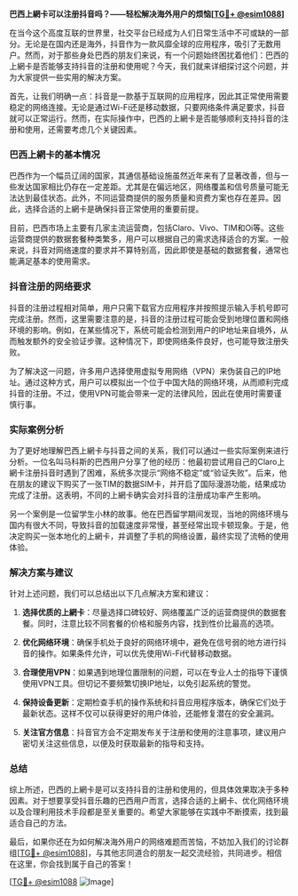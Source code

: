 **巴西上網卡可以注册抖音吗？——轻松解决海外用户的烦恼[[TG💪+ @esim1088](https://t.me/s/esim1088)]**

在当今这个高度互联的世界里，社交平台已经成为人们日常生活中不可或缺的一部分。无论是在国内还是海外，抖音作为一款风靡全球的应用程序，吸引了无数用户。然而，对于那些身处巴西的朋友们来说，有一个问题始终困扰着他们：巴西的上網卡是否能够支持抖音的注册和使用呢？今天，我们就来详细探讨这个问题，并为大家提供一些实用的解决方案。

首先，让我们明确一点：抖音是一款基于互联网的应用程序，因此其正常使用需要稳定的网络连接。无论是通过Wi-Fi还是移动数据，只要网络条件满足要求，抖音就可以正常运行。然而，在实际操作中，巴西的上網卡是否能够顺利支持抖音的注册和使用，还需要考虑几个关键因素。

### 巴西上網卡的基本情况

巴西作为一个幅员辽阔的国家，其通信基础设施虽然近年来有了显著改善，但与一些发达国家相比仍存在一定差距。尤其是在偏远地区，网络覆盖和信号质量可能无法达到最佳状态。此外，不同运营商提供的服务质量和资费方案也存在差异。因此，选择合适的上網卡是确保抖音正常使用的重要前提。

目前，巴西市场上主要有几家主流运营商，包括Claro、Vivo、TIM和Oi等。这些运营商提供的数据套餐种类繁多，用户可以根据自己的需求选择适合的方案。一般来说，抖音对网络速度的要求并不算特别高，因此即使是基础的数据套餐，通常也能满足基本的使用需求。

### 抖音注册的网络要求

抖音的注册过程相对简单，用户只需下载官方应用程序并按照提示输入手机号即可完成注册。然而，这里需要注意的是，抖音的注册过程可能会受到地理位置和网络环境的影响。例如，在某些情况下，系统可能会检测到用户的IP地址来自境外，从而触发额外的安全验证步骤。这种情况下，即使网络条件良好，也可能导致注册失败。

为了解决这一问题，许多用户选择使用虚拟专用网络（VPN）来伪装自己的IP地址。通过这种方式，用户可以模拟出一个位于中国大陆的网络环境，从而顺利完成抖音的注册。不过，使用VPN可能会带来一定的法律风险，因此在使用时需要谨慎行事。

### 实际案例分析

为了更好地理解巴西上網卡与抖音之间的关系，我们可以通过一些实际案例来进行分析。一位名叫马科斯的巴西用户分享了他的经历：他最初尝试用自己的Claro上網卡注册抖音时遇到了困难，系统多次提示“网络不稳定”或“验证失败”。后来，他在朋友的建议下购买了一张TIM的数据SIM卡，并开启了国际漫游功能，结果成功完成了注册。这表明，不同的上網卡确实会对抖音的注册成功率产生影响。

另一个案例是一位留学生小林的故事。他在巴西留学期间发现，当地的网络环境与国内有很大不同，导致抖音的加载速度非常慢，甚至经常出现卡顿现象。于是，他决定购买一张本地化的上網卡，并调整了手机的网络设置，最终实现了流畅的使用体验。

### 解决方案与建议

针对上述问题，我们可以总结出以下几点解决方案和建议：

1. **选择优质的上網卡**：尽量选择口碑较好、网络覆盖广泛的运营商提供的数据套餐。同时，注意比较不同套餐的价格和服务内容，找到性价比最高的选项。

2. **优化网络环境**：确保手机处于良好的网络环境中，避免在信号弱的地方进行抖音的操作。如果条件允许，可以优先使用Wi-Fi代替移动数据。

3. **合理使用VPN**：如果遇到地理位置限制的问题，可以在专业人士的指导下谨慎使用VPN工具。但切记不要频繁切换IP地址，以免引起系统的警觉。

4. **保持设备更新**：定期检查手机的操作系统和抖音应用程序版本，确保它们处于最新状态。这样不仅可以获得更好的用户体验，还能修复潜在的安全漏洞。

5. **关注官方信息**：抖音官方会不定期发布关于注册和使用的注意事项，建议用户密切关注这些信息，以便及时获取最新的指导和支持。

### 总结

综上所述，巴西的上網卡是可以支持抖音的注册和使用的，但具体效果取决于多种因素。对于想要享受抖音乐趣的巴西用户而言，选择合适的上網卡、优化网络环境以及合理利用技术手段都是至关重要的。希望大家能够在实践中不断摸索，找到最适合自己的方法。

最后，如果你还在为如何解决海外用户的网络难题而苦恼，不妨加入我们的讨论群组[[TG💪+ @esim1088](https://t.me/s/esim1088)]，与其他志同道合的朋友一起交流经验，共同进步。相信在这里，你会找到属于自己的答案！

[[TG💪+ @esim1088](https://t.me/s/esim1088) ![Image](https://i.postimg.cc/4NQfJmqS/Snipaste-2025-05-13-00-14-12.png)]